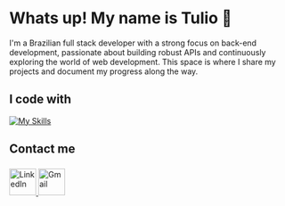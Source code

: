 # Whats up! My name is Tulio 👋

I'm a Brazilian full stack developer with a strong focus on back-end development, passionate about building robust APIs and continuously exploring the world of web development. This space is where I share my projects and document my progress along the way.

<h2 align="left">I code with</h2>

[![My Skills](https://skillicons.dev/icons?i=js,html,css,react,tailwind,nodejs,express,prisma,mongodb,mysql,postgresql,java,linux,docker,git,github,vscode)](https://skillicons.dev)

<h2 align="left">Contact me</h2>

###

<div align="left">
  <a href="https://www.linkedin.com/in/tulioanesio/" target="_blank">
    <img src="https://skillicons.dev/icons?i=linkedin" alt="LinkedIn" width="48" />
  </a>
  <a href="mailto:tulioluv@gmail.com" target="_blank">
    <img src="https://skillicons.dev/icons?i=gmail" alt="Gmail" width="48" />
  </a>
</div>


###

